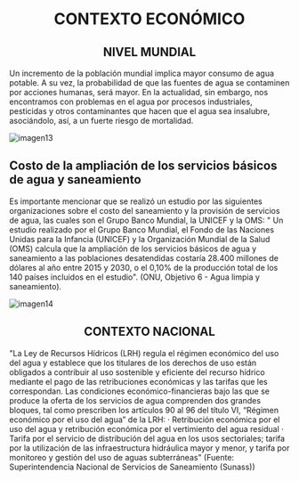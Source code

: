 <h1 align="center">CONTEXTO ECONÓMICO</h1>
<h2 align="center">NIVEL MUNDIAL</h2>
Un incremento de la población mundial implica mayor consumo de agua potable. A su vez, la probabilidad de que las fuentes de agua se contaminen por acciones humanas, será mayor.
En la actualidad, sin embargo, nos encontramos con problemas en el agua por procesos industriales, pesticidas y otros contaminantes que hacen que el agua sea insalubre, asociándolo, así, a un fuerte riesgo de mortalidad.

![imagen13](https://user-images.githubusercontent.com/118635410/248703655-940f6772-be2f-46f0-b9cf-1ce05fc42e8c.png)

## Costo de la ampliación de los servicios básicos de agua y saneamiento
Es importante mencionar que se realizó un estudio por las siguientes organizaciones sobre el costo del saneamiento y la provisión de servicios de agua, las cuales son el Grupo Banco Mundial, la UNICEF y la OMS: " Un estudio realizado por el Grupo Banco Mundial, el Fondo de las Naciones Unidas para la Infancia (UNICEF) y la Organización Mundial de la Salud (OMS) calcula que la ampliación de los servicios básicos de agua y saneamiento a las poblaciones desatendidas costaría 28.400 millones de dólares al año entre 2015 y 2030, o el 0,10% de la producción total de los 140 países incluidos en el estudio". (ONU, Objetivo 6 - Agua limpia y saneamiento).

![imagen14]()

<h2 align="center">CONTEXTO NACIONAL</h2>

"La Ley de Recursos Hídricos (LRH) regula el régimen económico del uso del agua y establece que los titulares de los derechos de uso están obligados a contribuir al uso sostenible y eficiente del recurso hídrico mediante el pago de las retribuciones económicas y las tarifas que les correspondan. Las condiciones económico-financieras bajo las que se produce la oferta de los servicios de agua comprenden dos grandes bloques, tal como prescriben los artículos 90 al 96 del título VI, “Régimen económico por el uso del agua” de la LRH:
· Retribución económica por el uso del agua y retribución económica por el vertimiento del agua residual
· Tarifa por el servicio de distribución del agua en los usos sectoriales; tarifa por la utilización de las infraestructura hidráulica mayor y menor, y tarifa por monitoreo y gestión del uso de aguas subterráneas" (Fuente: Superintendencia Nacional de Servicios de Saneamiento (Sunass))
